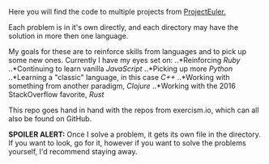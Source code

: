 Here you will find the code to multiple projects from [ProjectEuler.](https://projecteuler.net/)

Each problem is in it's own directly, and each directory may have the solution in more then one language.

My goals for these are to reinforce skills from languages and to pick up some new ones. Currently I have my eyes set on:
..*Reinforcing *Ruby*
..*Continuing to learn vanilla *JavaScript*
..*Picking up more *Python*
..*Learning a "classic" language, in this case *C++*
..*Working with something from another paradigm, *Clojure*
..*Working with the 2016 StackOverflow favorite, *Rust*

This repo goes hand in hand with the repos from exercism.io, which can all also be found on GitHub.

**SPOILER ALERT:** Once I solve a problem, it gets its own file in the directory. If you want to look, go for it, however if you want to solve the problems yourself, I'd recommend staying away.
